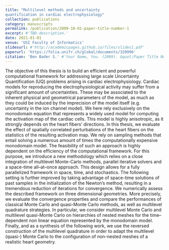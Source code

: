 ```yaml
---
title: "Multilevel methods and uncertainty
quantification in cardiac electrophysiology"
collection: publications
category: manuscripts
permalink: /publication/2009-10-01-paper-title-number-1
excerpt: #'TBD-description.'
date: 2021-01-01
venue: 'USI Faculty of Informatics'
slidesurl: #'http://academicpages.github.io/files/slides1.pdf'
paperurl: 'https://folia.unifr.ch/global/documents/320996'
citation: 'Ben Bader S.' #'Your Name, You. (2009). &quot;Paper Title Number 1.&quot; <i>Journal 1</i>. 1(1).'
---
```


The objective of this thesis is to build an efficient and powerful computational framework for addressing large scale Uncertainty Quantification (UQ) problems arising in cardiac electrophysiology. Cardiac models for reproducing the electrophysiological activity may suffer from a significant amount of uncertainties. These may be associated to the inherent physical and geometrical parameters of the model, as much as they could be induced by the imprecision of the model itself (e.g. uncertainty in the ion channel model). We here rely exclusively on the monodomain equation that represents a widely used model for computing the activation map of the cardiac cells. This model is highly anisotropic, as it strongly depends on the heart fibers’ directions. In this thesis, we evaluate the effect of spatially correlated perturbations of the heart fibers on the statistics of the resulting activation map. We rely on sampling methods that entail solving a numerous amount of times the computationally expensive monodomain model. The feasibility of such an approach is highly dependent on the efficiency of the computational framework. For this purpose, we introduce a new methodology which relies on a close integration of multilevel Monte-Carlo methods, parallel iterative solvers and a space-time all–at–once approach. This design allows for a fully parallelized framework in space, time, and stochastics. The following setting is further improved by taking advantage of space-time solutions of past samples in the initialization of the Newton’s method, resulting in a tremendous reduction of iterations for convergence. We numerically assess the described framework on three dimensional geometries. More precisely, we evaluate the convergence properties and compare the performances of classical Monte Carlo and quasi-Monte Carlo methods, as well as multilevel quadrature strategies. In particular, we consider multilevel Monte Carlo and multilevel quasi-Monte Carlo on hierarchies of nested meshes for the time–dependent non linear equation represented by the monodomain model. Finally, and as a synthesis of the following work, we use the reversed construction of the multilevel quadrature in order to adapt the multilevel (quasi-) Monte Carlo to the configuration of non-nested meshes of a realistic heart geometry.